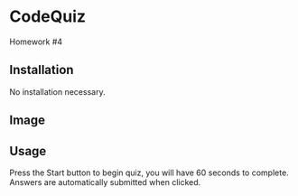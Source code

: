 # CodeQuiz
Homework #4

## Installation

No installation necessary.

## Image


## Usage

Press the Start button to begin quiz, you will have 60 seconds to complete. 
Answers are automatically submitted when clicked.
